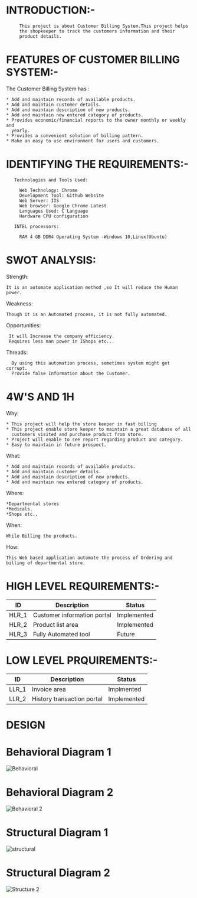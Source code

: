 # INTRODUCTION:-

         This project is about Customer Billing System.This project helps
         the shopkeeper to track the customers information and their
         product details.

# FEATURES OF CUSTOMER BILLING SYSTEM:-

 The Customer Billing System has :

    * Add and maintain records of available products.
    * Add and maintain customer details.
    * Add and maintain description of new products.
    * Add and maintain new entered category of products.
    * Provides economic/financial reports to the owner monthly or weekly and
      yearly.
    * Provides a convenient solution of billing pattern.
    * Make an easy to use environment for users and customers.

# IDENTIFYING THE REQUIREMENTS:-

       Technologies and Tools Used:

         Web Technology: Chrome
         Development Tool: Github Website
         Web Server: IIS
         Web browser: Google Chrome Latest
         Languages Used: C Language
         Hardware CPU configuration

       INTEL processors:
   
         RAM 4 GB DDR4 Operating System -Windows 10,Linux(Ubuntu)

# SWOT ANALYSIS:

   Strength:

    It is an automate application method ,so It will reduce the Human power.

   Weakness:

    Though it is an Automated process, it is not fully automated.

   Opportunities:

     It will Increase the company efficiency.
     Requires less man power in IShops etc...

   Threads:

      By using this automation process, sometimes system might get corrupt.
      Provide false Information about the Customer.

# 4W'S AND 1H

Why:

    * This project will help the store keeper in fast billing
    * This project enable store keeper to maintain a great database of all
      customers visited and purchase product from store.
    * Project will enable to see report regarding product and category.
    * Easy to maintain in future prospect.

What:

    * Add and maintain records of available products.
    * Add and maintain customer details.
    * Add and maintain description of new products.
    * Add and maintain new entered category of products.

Where:

    *Departmental stores
    *Medicals.
    *Shops etc..

When:

    While Billing the products.

How:

    This Web based application automate the process of Ordering and billing of departmental store.

# HIGH LEVEL REQUIREMENTS:-

|ID|Description|Status|
|---|------|---|
|HLR_1|Customer information portal|Implemented|
|HLR_2|Product list area|Implemented|
|HLR_3|Fully Automated tool|Future|

# LOW LEVEL PRQUIREMENTS:-

|ID|Description|Status|
|--|------|---|
|LLR_1|Invoice area|Implmented|
|LLR_2|History transaction portal|Implemented|

# DESIGN

# Behavioral Diagram 1

![Behavioral](https://user-images.githubusercontent.com/89175883/142381071-1b60e9ec-75a7-44c4-ab1c-522ebbd1b222.jpeg)

# Behavioral Diagram 2

![Behavioral 2](https://user-images.githubusercontent.com/89175883/142381256-a6439de3-0460-4e87-8a7c-b2aeae19b563.jpeg)

# Structural Diagram 1
![structural](https://user-images.githubusercontent.com/89175883/142379117-43f50b26-2625-480f-aadb-747c9ff5a551.jpg)

# Structural Diagram 2
![Structure 2](https://user-images.githubusercontent.com/89175883/142380644-71c2f478-6625-494f-9d42-37d560b8b1af.jpeg)


